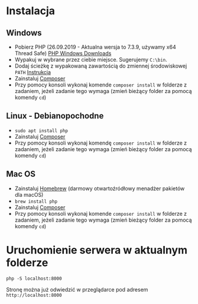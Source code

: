 # Instalacja

## Windows

* Pobierz PHP (26.09.2019 - Aktualna wersja to 7.3.9, używamy x64 Thread Safe)
  [PHP Windows Downloads](https://windows.php.net/download/)
* Wypakuj w wybrane przez ciebie miejsce. Sugerujemy ```C:\bin```.
* Dodaj ścieżkę z wypakowaną zawartością do zmiennej środowiskowej ```PATH``` [Instrukcja](https://www.architectryan.com/2018/03/17/add-to-the-path-on-windows-10/)
* Zainstaluj [Composer](https://getcomposer.org/download/)
* Przy pomocy konsoli wykonaj komende ```composer install``` w folderze z zadaniem, jeżeli zadanie tego wymaga
  (zmień bieżący folder za pomocą komendy ```cd```)

## Linux - Debianopochodne

* ```sudo apt install php```
* Zainstaluj [Composer](https://getcomposer.org/download/)
* Przy pomocy konsoli wykonaj komendę ```composer install``` w folderze z zadaniem, jeżeli zadanie tego wymaga
  (zmień bieżący folder za pomocą komendy ```cd```)

## Mac OS

* Zainstaluj [Homebrew](https://brew.sh/index_pl) (darmowy otwartoźródłowy menadżer pakietów dla macOS)
* ```brew install php```
* Zainstaluj [Composer](https://getcomposer.org/doc/00-intro.md#installation-linux-unix-macos)
* Przy pomocy konsoli wykonaj komende ```composer install``` w folderze z zadaniem, jeżeli zadanie tego wymaga (zmień bieżący folder za pomocą komendy ```cd```)

# Uruchomienie serwera w aktualnym folderze

```php -S localhost:8000```

Stronę można już odwiedzić w przeglądarce pod adresem `http://localhost:8000`